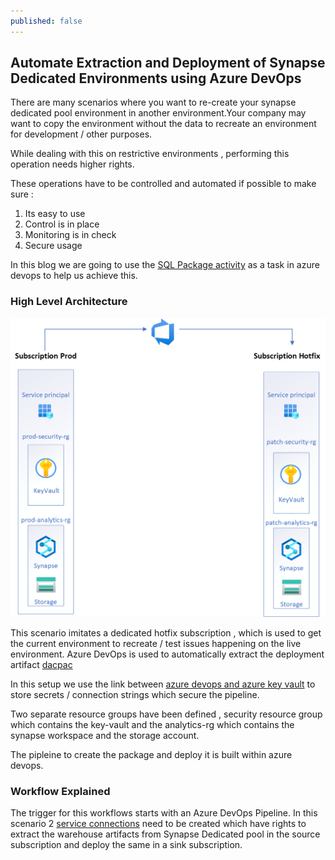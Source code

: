 ```yaml
---
published: false
---
```

## Automate Extraction and Deployment of  Synapse Dedicated Environments using Azure DevOps

There are many scenarios where you want to re-create your synapse dedicated pool environment in another environment.Your company may want to copy the environment without the data to recreate an environment for development / other purposes.

While dealing with this on restrictive environments , performing this operation needs higher rights.

These operations have to be controlled and automated if possible to make sure :

  1. Its easy to use
  2. Control is in place
  3. Monitoring is in check
  4. Secure usage

In this blog we are going to use the [SQL Package activity](https://docs.microsoft.com/en-us/sql/tools/sqlpackage/sqlpackage-pipelines?view=sql-server-ver16) as a task in azure devops to help us achieve this.

### High Level Architecture 

![Replicate Environments](/images/sql-package.png)

This scenario imitates a dedicated hotfix subscription , which is used to get the current environment to recreate / test issues happening on 
the live environment. Azure DevOps is used to automatically extract the deployment artifact [dacpac](https://docs.microsoft.com/en-us/sql/relational-databases/data-tier-applications/data-tier-applications?view=sql-server-ver16)

In this setup we use the link between [azure devops and azure key vault](https://docs.microsoft.com/en-us/azure/devops/pipelines/release/azure-key-vault?view=azure-devops&tabs=yaml) to store secrets / connection strings which secure the pipeline.

Two separate resource groups have been defined , security resource group which contains the key-vault and the analytics-rg which contains the synapse workspace and the storage account.

The pipleine to create the package and deploy it is built within azure devops.

### Workflow Explained

The trigger for this workflows starts with an Azure DevOps Pipeline. In this scenario 2 [service connections](https://docs.microsoft.com/en-us/azure/devops/pipelines/library/service-endpoints?view=azure-devops&tabs=yaml) need to be created which have rights to extract the warehouse artifacts from Synapse Dedicated pool in the source subscription and deploy the same in a sink subscription.



